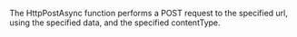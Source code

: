 The HttpPostAsync function performs a POST request to the specified url, using the specified data, and the specified contentType.